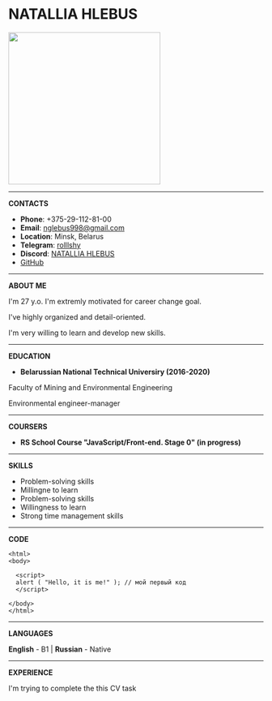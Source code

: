 # NATALLIA HLEBUS
<img src="https://lh7-us.googleusercontent.com/dFTJpFSp9sViQUTcu2_wyugPZ07N2BctGTCtNBGcgrUw0pPasKUb2KtVQR0gievJ4R2VdFjiJl-sjImb4YQrQckoaA3MUWrDlyQ7UdXD1nHmImmuuAIFR3MylOseq3M6wi0jcQdumlBxcctj65mvt5U" width="300">

***************************
**CONTACTS**

- **Phone**: +375-29-112-81-00
- **Email**: [nglebus998@gmail.com](nglebus998@gmail.com)
- **Location**: Minsk, Belarus
- **Telegram**: [rolllshy](http://t.me/rolllshy)
- **Discord**: [NATALLIA HLEBUS](https://app.rs.school/profile?githubId=rollshy)
- [GitHub](https://github.com/rollshy)
_____________
**ABOUT ME**

I'm 27 y.o. I'm extremly motivated for career change goal.

I've highly organized and detail-oriented. 

I'm very willing to learn and develop new skills.
****************
**EDUCATION**

- **Belarussian National Technical Universiry (2016-2020)**

Faculty of Mining and Environmental Engineering

Environmental engineer-manager
*************************
**COURSERS**

- **RS School Course "JavaScript/Front-end. Stage 0" (in progress)**
____________
**SKILLS**

- Problem-solving skills
- Millingne to learn
- Problem-solving skills
- Willingness to learn
- Strong time management skills
***********************************
**CODE**
```
<html>
<body>

  <script>
  alert ( "Hello, it is me!" ); // мой первый код
  </script>

</body>
</html>
```
****************************************
**LANGUAGES**

**English** - B1 | **Russian** - Native
_______________________
**EXPERIENCE**

I'm trying to complete the this CV task
